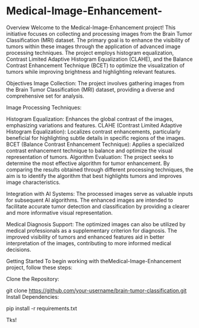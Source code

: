 # Medical-Image-Enhancement-

Overview
Welcome to the Medical-Image-Enhancement project! This initiative focuses on collecting and processing images from the Brain Tumor Classification (MRI) dataset. The primary goal is to enhance the visibility of tumors within these images through the application of advanced image processing techniques. The project employs histogram equalization, Contrast Limited Adaptive Histogram Equalization (CLAHE), and the Balance Contrast Enhancement Technique (BCET) to optimize the visualization of tumors while improving brightness and highlighting relevant features.

Objectives
Image Collection: The project involves gathering images from the Brain Tumor Classification (MRI) dataset, providing a diverse and comprehensive set for analysis.

Image Processing Techniques:

Histogram Equalization: Enhances the global contrast of the images, emphasizing variations and features.
CLAHE (Contrast Limited Adaptive Histogram Equalization): Localizes contrast enhancements, particularly beneficial for highlighting subtle details in specific regions of the images.
BCET (Balance Contrast Enhancement Technique): Applies a specialized contrast enhancement technique to balance and optimize the visual representation of tumors.
Algorithm Evaluation: The project seeks to determine the most effective algorithm for tumor enhancement. By comparing the results obtained through different processing techniques, the aim is to identify the algorithm that best highlights tumors and improves image characteristics.

Integration with AI Systems: The processed images serve as valuable inputs for subsequent AI algorithms. The enhanced images are intended to facilitate accurate tumor detection and classification by providing a clearer and more informative visual representation.

Medical Diagnosis Support: The optimized images can also be utilized by medical professionals as a supplementary criterion for diagnosis. The improved visibility of tumors and enhanced features aid in better interpretation of the images, contributing to more informed medical decisions.

Getting Started
To begin working with theMedical-Image-Enhancement project, follow these steps:

Clone the Repository:

git clone https://github.com/your-username/brain-tumor-classification.git
Install Dependencies:

pip install -r requirements.txt

Tks! 
